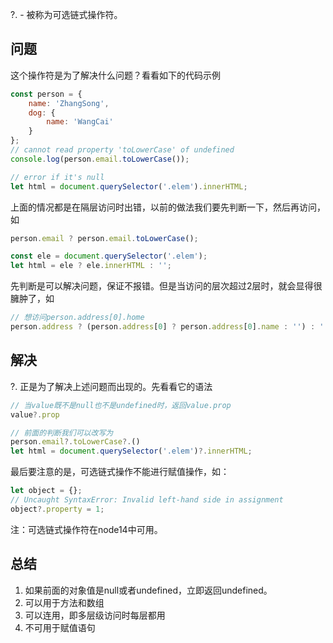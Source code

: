 ?. - 被称为可选链式操作符。

## 问题

这个操作符是为了解决什么问题？看看如下的代码示例

```javascript
const person = {
    name: 'ZhangSong',
    dog: {
        name: 'WangCai'
    }
};
// cannot read property 'toLowerCase' of undefined
console.log(person.email.toLowerCase());

// error if it's null
let html = document.querySelector('.elem').innerHTML; 
```

上面的情况都是在隔层访问时出错，以前的做法我们要先判断一下，然后再访问，如

```javascript
person.email ? person.email.toLowerCase();

const ele = document.querySelector('.elem');
let html = ele ? ele.innerHTML : '';
```

先判断是可以解决问题，保证不报错。但是当访问的层次超过2层时，就会显得很臃肿了，如

```javascript
// 想访问person.address[0].home
person.address ? (person.address[0] ? person.address[0].name : '') : '';
```

## 解决

?. 正是为了解决上述问题而出现的。先看看它的语法

```javascript
// 当value既不是null也不是undefined时，返回value.prop
value?.prop

// 前面的判断我们可以改写为
person.email?.toLowerCase?.()
let html = document.querySelector('.elem')?.innerHTML;
```

最后要注意的是，可选链式操作不能进行赋值操作，如：

```javascript
let object = {};
// Uncaught SyntaxError: Invalid left-hand side in assignment
object?.property = 1; 
```

注：可选链式操作符在node14中可用。



## 总结

1.   如果前面的对象值是null或者undefined，立即返回undefined。
2.   可以用于方法和数组
3.   可以连用，即多层级访问时每层都用
4.   不可用于赋值语句